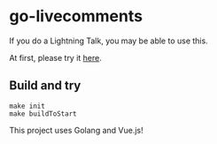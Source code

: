 # go-livecomments
If you do a Lightning Talk,
you may be able to use this.

At first, please try it
[here](https://livecomments.19700101000000.com).

## Build and try
```shell
make init
make buildToStart
```
This project uses Golang and Vue.js!
